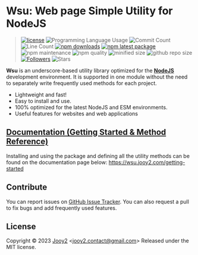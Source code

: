 # Wsu: Web page Simple Utility for NodeJS

> [![license](https://img.shields.io/badge/license-MIT-blue.svg)](https://github.com/jooy2/wsu/blob/master/LICENSE) ![Programming Language Usage](https://img.shields.io/github/languages/top/jooy2/wsu) ![Commit Count](https://img.shields.io/github/commit-activity/y/jooy2/wsu) ![Line Count](https://img.shields.io/tokei/lines/github/jooy2/wsu) [![npm downloads](https://img.shields.io/npm/dm/wsu.svg)](https://www.npmjs.com/package/wsu) [![npm latest package](https://img.shields.io/npm/v/wsu/latest.svg)](https://www.npmjs.com/package/wsu) ![npm maintenance](https://img.shields.io/npms-io/maintenance-score/wsu) ![npm quality](https://img.shields.io/npms-io/quality-score/wsu) ![minified size](https://img.shields.io/bundlephobia/min/wsu) ![github repo size](https://img.shields.io/github/repo-size/jooy2/wsu) [![Followers](https://img.shields.io/github/followers/jooy2?style=social)](https://github.com/jooy2) ![Stars](https://img.shields.io/github/stars/jooy2/wsu?style=social)

**Wsu** is an underscore-based utility library optimized for the **[NodeJS](https://nodejs.org)** development environment. It is supported in one module without the need to separately write frequently used methods for each project.

- Lightweight and fast!
- Easy to install and use.
- 100% optimized for the latest NodeJS and ESM environments.
- Useful features for websites and web applications

## [Documentation (Getting Started & Method Reference)](https://wsu.jooy2.com/getting-started)

Installing and using the package and defining all the utility methods can be found on the documentation page below: https://wsu.jooy2.com/getting-started

## Contribute

You can report issues on [GitHub Issue Tracker](https://github.com/jooy2/wsu/issues). You can also request a pull to fix bugs and add frequently used features.

## License

Copyright © 2023 [Jooy2](https://jooy2.com) <[jooy2.contact@gmail.com](mailto:jooy2.contact@gmail.com)> Released under the MIT license.
